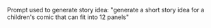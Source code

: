 <!-- ls la
cat 
ssh keys in github 
scp ~C:\Users\lilli\comp_sci\350-computational-narrative\prompt6-visual-narrative-cschwartz01\src\main_dalle.py ubuntu@192.168.190.3:~/main_dalle.py -->
Prompt used to generate story idea: "generate a short story idea for a children's comic that can fit into 12 panels"